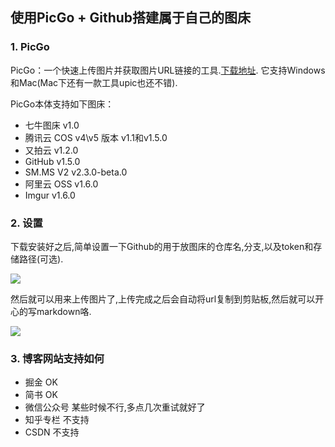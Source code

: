 
## 使用PicGo + Github搭建属于自己的图床

### 1. PicGo

PicGo：一个快速上传图片并获取图片URL链接的工具.[下载地址](https://github.com/Molunerfinn/PicGo/releases). 它支持Windows和Mac(Mac下还有一款工具upic也还不错).

PicGo本体支持如下图床：

- 七牛图床 v1.0
- 腾讯云 COS v4\v5 版本 v1.1和v1.5.0
- 又拍云 v1.2.0
- GitHub v1.5.0
- SM.MS V2 v2.3.0-beta.0
- 阿里云 OSS v1.6.0
- Imgur v1.6.0

### 2. 设置

下载安装好之后,简单设置一下Github的用于放图床的仓库名,分支,以及token和存储路径(可选).

![](https://raw.githubusercontent.com/xfhy/Android-Notes/master/Images/PicGo%E8%AE%BE%E7%BD%AE.png)

然后就可以用来上传图片了,上传完成之后会自动将url复制到剪贴板,然后就可以开心的写markdown咯.

![](https://raw.githubusercontent.com/xfhy/Android-Notes/master/Images/PicGo%E9%A6%96%E9%A1%B5.png)


### 3. 博客网站支持如何

- 掘金 OK
- 简书 OK
- 微信公众号 某些时候不行,多点几次重试就好了
- 知乎专栏 不支持
- CSDN 不支持

